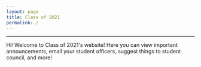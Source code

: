 ```yaml
---
layout: page
title: Class of 2021
permalink: /
---
```

-----
Hi! Welcome to Class of 2021's website! Here you can view important announcements, email your student officers, suggest things to student council, and more!

